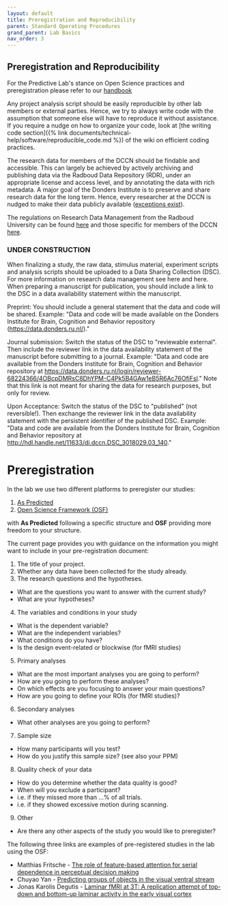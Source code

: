 ```yaml
---
layout: default
title: Preregistration and Reproducibility
parent: Standard Operating Procedures
grand_parent: Lab Basics
nav_order: 3
---
```


## Preregistration and Reproducibility
For the Predictive Lab's stance on Open Science practices and preregistration please refer to our [handbook](https://drive.google.com/file/d/1RMTpcPl8lwJ6Ozf3QIlTaehedsL_tSUC/view)

Any project analysis script should be easily reproducible by other lab members or external parties. Hence, we try to always write code with the assumption that someone else will have to reproduce it without assistance. If you require a nudge on how to organize your code, look at [the writing code section]({% link documents/technical-help/software/reproducible_code.md %}) of the wiki on efficient coding practices. 

The research data for members of the DCCN should be findable and accessible. This can largely be achieved by actively archiving and publishing data via the Radboud Data Repository (RDR), under an appropriate license and access level, and by annotating the data with rich metadata. A major goal of the Donders Institute is to preserve and share research data for the long term. Hence, every researcher at the DCCN is nudged to make their data publicly available ([exceptions exist](https://www.ru.nl/rdm/vm/policy-documents/)). 

The regulations on Research Data Management from the Radboud University can be found [here](https://www.ru.nl/rdm/vm/policy-documents/) and those specific for members of the DCCN [here](https://intranet.donders.ru.nl/index.php?id=6467).



### UNDER CONSTRUCTION
When finalizing a study, the raw data, stimulus material, experiment scripts and analysis scripts should be uploaded to a Data Sharing Collection (DSC). For more information on research data management see here and here. When preparing a manuscript for publication, you should include a link to the DSC in a data availability statement within the manuscript.

Preprint: You should include a general statement that the data and code will be shared. Example: "Data and code will be made available on the Donders Institute for Brain, Cognition and Behavior repository (https://data.donders.ru.nl/)."

Journal submission: Switch the status of the DSC to "reviewable external". Then include the reviewer link in the data availability statement of the manuscript before submitting to a journal. Example: "Data and code are available from the Donders Institute for Brain, Cognition and Behavior repository at https://data.donders.ru.nl/login/reviewer-68224366/4OBcpDMRsC8DhYPM-C4Pk5B4GAw1eB5R6Ac76OfiFsl." Note that this link is not meant for sharing the data for research purposes, but only for review.

Upon Acceptance: Switch the status of the DSC to "published" (not reversible!). Then exchange the reviewer link in the data availability statement with the persistent identifier of the published DSC. Example: "Data and code are available from the Donders Institute for Brain, Cognition and Behavior repository at http://hdl.handle.net/11633/di.dccn.DSC_3018029.03_140."





# Preregistration


In the lab we use two different platforms to preregister our studies:
1. [As Predicted](https://aspredicted.org/)
2. [Open Science Framework (OSF)](https://osf.io/)

with **As Predicted** following a specific structure and **OSF** providing more freedom to your structure. 

The current page provides you with guidance on the information you might want to include in your pre-registration document: 

1. The title of your project.
2. Whether any data have been collected for the study already.
3. The research questions and the hypotheses.
- What are the questions you want to answer with the current study?
- What are your hypotheses?
4. The variables and conditions in your study
- What is the dependent variable?
- What are the independent variables?
- What conditions do you have?
- Is the design event-related or blockwise (for fMRI studies)
5. Primary analyses
- What are the most important analyses you are going to perform?
- How are you going to perform these analyses?
- On which effects are you focusing to answer your main questions?
- How are you going to define your ROIs (for fMRI studies)?
6. Secondary analyses
- What other analyses are you going to perform?
7. Sample size
- How many participants will you test?
- How do you justify this sample size? (see also your PPM)
8. Quality check of your data
- How do you determine whether the data quality is good?
- When will you exclude a participant?
- i.e. if they missed more than …% of all trials.
- i.e. if they showed excessive motion during scanning.
9. Other
- Are there any other aspects of the study you would like to preregister?


The following three links are examples of pre-registered studies in the lab using the OSF:
* Matthias Fritsche - [The role of feature-based attention for serial dependence in perceptual decision making](https://osf.io/q7gj3/)
* Chuyao Yan - [Predicting groups of objects in the visual ventral stream](https://osf.io/s59p6)
* Jonas Karolis Degutis - [Laminar fMRI at 3T: A replication attempt of top-down and bottom-up laminar activity in the early visual cortex](https://osf.io/txuye/)
